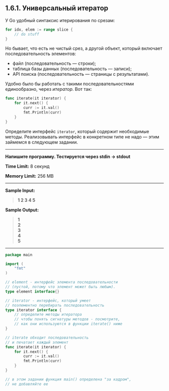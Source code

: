 ## 1.6.1. Универсальный итератор

У Go удобный синтаксис итерирования по срезам:

```Go
for idx, elem := range slice {
    // do stuff
}
```

Но бывает, что есть не чистый срез, а другой объект, который включает последовательность элементов:

* файл (последовательность — строки);
* таблица базы данных (последовательность — записи);
* API поиска (последовательность — страницы с результатами).

Удобно было бы работать с такими последовательностями единообразно, через _итератор_. Вот так:

```Go
func iterate(it iterator) {
    for it.next() {
        curr := it.val()
        fmt.Println(curr)
    }
}
```

Определите интерфейс `iterator`, который содержит необходимые методы. Реализовывать интерфейс в конкретном типе не надо — этим займемся в следующем задании.

___
**Напишите программу. Тестируется через stdin → stdout**

**Time Limit:** 8 секунд

**Memory Limit:** 256 MB
___
**Sample Input:**
> **1 2 3 4 5**

**Sample Output:**
> **1<br />
> 2<br />
> 3<br />
> 4<br />
> 5**
___

```Go
package main

import (
    "fmt"
)

// element - интерфейс элемента последовательности
// (пустой, потому что элемент может быть любым).
type element interface{}

// iterator - интерфейс, который умеет
// поэлементно перебирать последовательность
type iterator interface {
    // определите методы итератора
    // чтобы понять сигнатуры методов - посмотрите,
    // как они используются в функции iterate() ниже
}

// iterate обходит последовательность
// и печатает каждый элемент
func iterate(it iterator) {
    for it.next() {
        curr := it.val()
        fmt.Println(curr)
    }
}

// в этом задании функция main() определена "за кадром",
// не добавляйте ее
```

